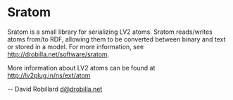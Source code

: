 Sratom
======

Sratom is a small library for serializing LV2 atoms.  Sratom reads/writes atoms
from/to RDF, allowing them to be converted between binary and text or stored in
a model.  For more information, see <http://drobilla.net/software/sratom>.

More information about LV2 atoms can be found at
<http://lv2plug.in/ns/ext/atom>

 -- David Robillard <d@drobilla.net>
